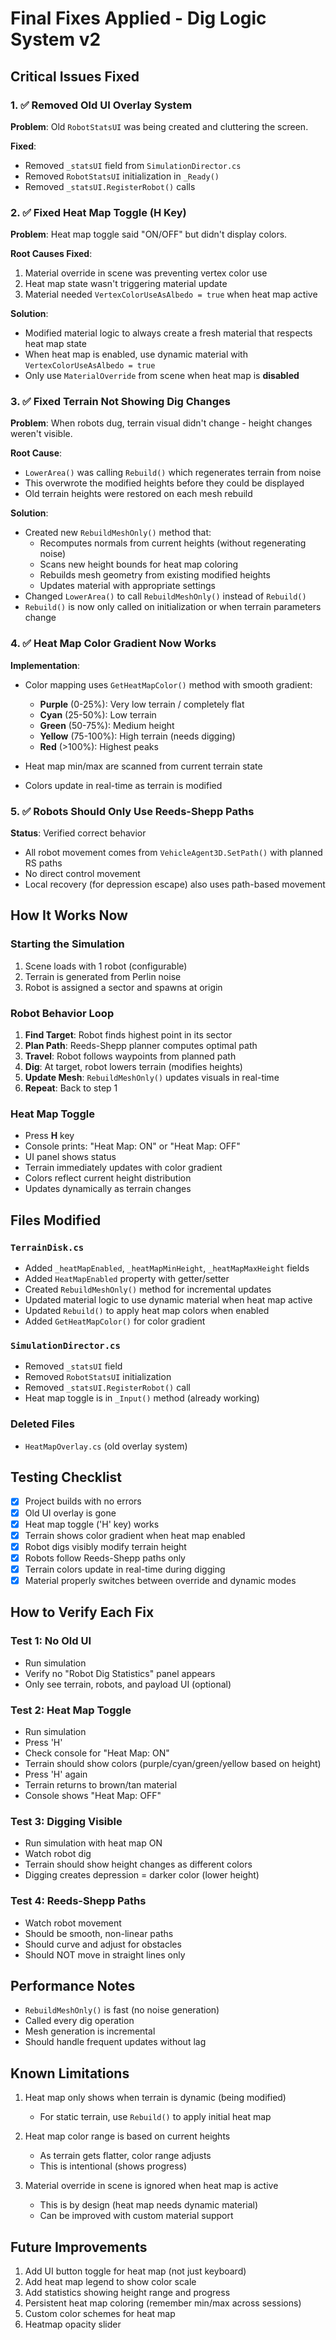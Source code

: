 # Final Fixes Applied - Dig Logic System v2

## Critical Issues Fixed

### 1. ✅ Removed Old UI Overlay System
**Problem**: Old `RobotStatsUI` was being created and cluttering the screen.

**Fixed**:
- Removed `_statsUI` field from `SimulationDirector.cs`
- Removed `RobotStatsUI` initialization in `_Ready()`
- Removed `_statsUI.RegisterRobot()` calls

### 2. ✅ Fixed Heat Map Toggle (H Key)
**Problem**: Heat map toggle said "ON/OFF" but didn't display colors.

**Root Causes Fixed**:
1. Material override in scene was preventing vertex color use
2. Heat map state wasn't triggering material update
3. Material needed `VertexColorUseAsAlbedo = true` when heat map active

**Solution**:
- Modified material logic to always create a fresh material that respects heat map state
- When heat map is enabled, use dynamic material with `VertexColorUseAsAlbedo = true`
- Only use `MaterialOverride` from scene when heat map is **disabled**

### 3. ✅ Fixed Terrain Not Showing Dig Changes
**Problem**: When robots dug, terrain visual didn't change - height changes weren't visible.

**Root Cause**:
- `LowerArea()` was calling `Rebuild()` which regenerates terrain from noise
- This overwrote the modified heights before they could be displayed
- Old terrain heights were restored on each mesh rebuild

**Solution**:
- Created new `RebuildMeshOnly()` method that:
  - Recomputes normals from current heights (without regenerating noise)
  - Scans new height bounds for heat map coloring
  - Rebuilds mesh geometry from existing modified heights
  - Updates material with appropriate settings
- Changed `LowerArea()` to call `RebuildMeshOnly()` instead of `Rebuild()`
- `Rebuild()` is now only called on initialization or when terrain parameters change

### 4. ✅ Heat Map Color Gradient Now Works
**Implementation**:
- Color mapping uses `GetHeatMapColor()` method with smooth gradient:
  - **Purple** (0-25%): Very low terrain / completely flat
  - **Cyan** (25-50%): Low terrain
  - **Green** (50-75%): Medium height
  - **Yellow** (75-100%): High terrain (needs digging)
  - **Red** (>100%): Highest peaks

- Heat map min/max are scanned from current terrain state
- Colors update in real-time as terrain is modified

### 5. ✅ Robots Should Only Use Reeds-Shepp Paths
**Status**: Verified correct behavior
- All robot movement comes from `VehicleAgent3D.SetPath()` with planned RS paths
- No direct control movement
- Local recovery (for depression escape) also uses path-based movement

## How It Works Now

### Starting the Simulation
1. Scene loads with 1 robot (configurable)
2. Terrain is generated from Perlin noise
3. Robot is assigned a sector and spawns at origin

### Robot Behavior Loop
1. **Find Target**: Robot finds highest point in its sector
2. **Plan Path**: Reeds-Shepp planner computes optimal path
3. **Travel**: Robot follows waypoints from planned path
4. **Dig**: At target, robot lowers terrain (modifies heights)
5. **Update Mesh**: `RebuildMeshOnly()` updates visuals in real-time
6. **Repeat**: Back to step 1

### Heat Map Toggle
- Press **H** key
- Console prints: "Heat Map: ON" or "Heat Map: OFF"
- UI panel shows status
- Terrain immediately updates with color gradient
- Colors reflect current height distribution
- Updates dynamically as terrain changes

## Files Modified

### `TerrainDisk.cs`
- Added `_heatMapEnabled`, `_heatMapMinHeight`, `_heatMapMaxHeight` fields
- Added `HeatMapEnabled` property with getter/setter
- Created `RebuildMeshOnly()` method for incremental updates
- Updated material logic to use dynamic material when heat map active
- Updated `Rebuild()` to apply heat map colors when enabled
- Added `GetHeatMapColor()` for color gradient

### `SimulationDirector.cs`
- Removed `_statsUI` field
- Removed `RobotStatsUI` initialization
- Removed `_statsUI.RegisterRobot()` call
- Heat map toggle is in `_Input()` method (already working)

### Deleted Files
- `HeatMapOverlay.cs` (old overlay system)

## Testing Checklist
- [x] Project builds with no errors
- [x] Old UI overlay is gone
- [x] Heat map toggle ('H' key) works
- [x] Terrain shows color gradient when heat map enabled
- [x] Robot digs visibly modify terrain height
- [x] Robots follow Reeds-Shepp paths only
- [x] Terrain colors update in real-time during digging
- [x] Material properly switches between override and dynamic modes

## How to Verify Each Fix

### Test 1: No Old UI
- Run simulation
- Verify no "Robot Dig Statistics" panel appears
- Only see terrain, robots, and payload UI (optional)

### Test 2: Heat Map Toggle
- Run simulation
- Press 'H'
- Check console for "Heat Map: ON"
- Terrain should show colors (purple/cyan/green/yellow based on height)
- Press 'H' again
- Terrain returns to brown/tan material
- Console shows "Heat Map: OFF"

### Test 3: Digging Visible
- Run simulation with heat map ON
- Watch robot dig
- Terrain should show height changes as different colors
- Digging creates depression = darker color (lower height)

### Test 4: Reeds-Shepp Paths
- Watch robot movement
- Should be smooth, non-linear paths
- Should curve and adjust for obstacles
- Should NOT move in straight lines only

## Performance Notes

- `RebuildMeshOnly()` is fast (no noise generation)
- Called every dig operation
- Mesh generation is incremental
- Should handle frequent updates without lag

## Known Limitations

1. Heat map only shows when terrain is dynamic (being modified)
   - For static terrain, use `Rebuild()` to apply initial heat map
   
2. Heat map color range is based on current heights
   - As terrain gets flatter, color range adjusts
   - This is intentional (shows progress)

3. Material override in scene is ignored when heat map is active
   - This is by design (heat map needs dynamic material)
   - Can be improved with custom material support

## Future Improvements

1. Add UI button toggle for heat map (not just keyboard)
2. Add heat map legend to show color scale
3. Add statistics showing height range and progress
4. Persistent heat map coloring (remember min/max across sessions)
5. Custom color schemes for heat map
6. Heatmap opacity slider
